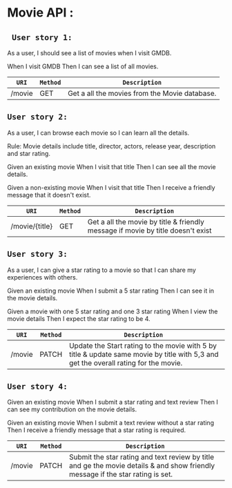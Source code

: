 # Movie API :

## ` User story 1:`

As a user, I should see a list of movies when I visit GMDB.

When I visit GMDB
Then I can see a list of all movies.

| `URI`                             | `Method` | `Description`                                          |
|---------------------------------|--------|------------------------------------------------------|
|/movie                        |GET     | Get a all the movies from the Movie database.                         |

## `User story 2:`

As a user, I can browse each movie so I can learn all the details.

Rule: Movie details include title, director, actors, release year, description and star rating.

Given an existing movie
When I visit that title
Then I can see all the movie details.

Given a non-existing movie
When I visit that title
Then I receive a friendly message that it doesn't exist.

| `URI`                             | `Method` | `Description`                                          |
|---------------------------------|--------|------------------------------------------------------|
|/movie/{title}                      |GET     | Get a all the movie by title & friendly message if movie by title doesn't exist                     |


## `User story 3:`

As a user, I can give a star rating to a movie so that I can share my experiences with others.

Given an existing movie
When I submit a 5 star rating
Then I can see it in the movie details.

Given a movie with one 5 star rating and one 3 star rating
When I view the movie details
Then I expect the star rating to be 4.

| `URI`                             | `Method` | `Description `                                         |
|---------------------------------|--------|------------------------------------------------------|
|/movie                        |PATCH     | Update the Start rating to the movie with 5 by title & update same movie by title with 5,3 and get the overall rating for the movie.                     |


## `User story 4:`

Given an existing movie
When I submit a star rating and text review
Then I can see my contribution on the movie details.

Given an existing movie
When I submit a text review without a star rating
Then I receive a friendly message that a star rating is required.

| `URI`                             | `Method` | `Description`                                          |
|---------------------------------|--------|------------------------------------------------------|
|/movie                        |PATCH     |  Submit the star rating and text review by title and ge the movie details & and show friendly message if the star rating is set.                       |
                    

